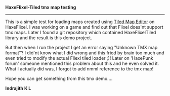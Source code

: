 **HaxeFlixel-Tiled tmx map testing**

----------
This is a simple test for loading maps created using [Tiled Map Editor](http://www.mapeditor.org/) on HaxeFlixel. I was working on a game and find out that Flixel does'nt support tmx maps. Later I found a git repository which contained HaxeFlixelTiled library and the result is this demo project.

But then when I run the project I get an error saying "Unknown TMX map format"? I did'nt know what I did wrong and this fried by brain too much and even tried to modify the actual Fliexl tiled loader ;)! Later on 'HaxePunk forum' someone mentioned this problem about this and he even solved it. What I actually did was, I forgot to add nmml reference to the tmx map!

Hope you can get something from this tmx demo....

**Indrajith K L**